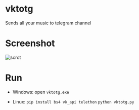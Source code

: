 # vktotg
Sends all your music to telegram channel

# Screenshot
![scrot](https://pp.userapi.com/c840120/v840120186/389f0/fzL77Diyu3o.jpg)

# Run

 - Windows: 
 open `vktotg.exe`
 
 - Linux: 
 `pip install bs4 vk_api telethon`
 `python vktotg.py`